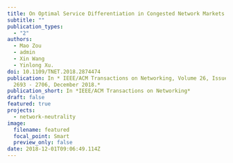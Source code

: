 ```yaml
---
title: On Optimal Service Differentiation in Congested Network Markets
subtitle: ""
publication_types:
  - "2"
authors:
  - Mao Zou
  - admin
  - Xin Wang
  - Yinlong Xu.
doi: 10.1109/TNET.2018.2874474
publication: In * IEEE/ACM Transactions on Networking, Volume 26, Issue 6, pp.
  2693 - 2706, December 2018.*
publication_short: In *IEEE/ACM Transactions on Networking*
draft: false
featured: true
projects:
  - network-neutrality
image:
  filename: featured
  focal_point: Smart
  preview_only: false
date: 2018-12-01T09:06:49.114Z
---
```

